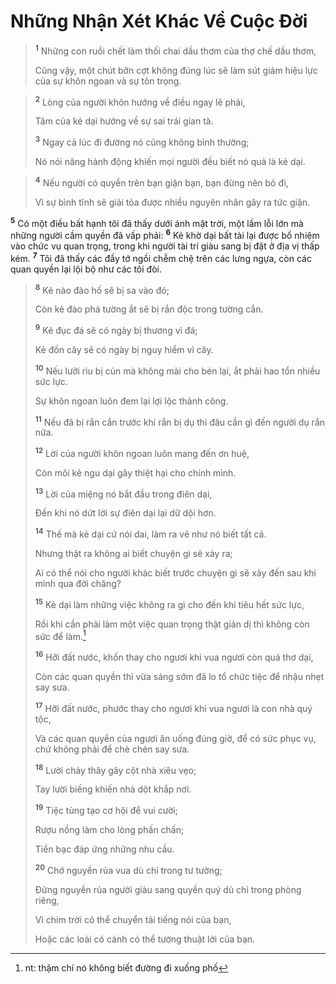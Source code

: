 # Những Nhận Xét Khác Về Cuộc Ðời

> <sup><b>1</b></sup> Những con ruồi chết làm thối chai dầu thơm của thợ chế dầu thơm,
> 
> Cũng vậy, một chút bỡn cợt không đúng lúc sẽ làm sút giảm hiệu lực của sự khôn ngoan và sự tôn trọng.
>


> <sup><b>2</b></sup> Lòng của người khôn hướng về điều ngay lẽ phải,
> 
> Tâm của kẻ dại hướng về sự sai trái gian tà.
> 
> <sup><b>3</b></sup> Ngay cả lúc đi đường nó cũng không bình thường;
> 
> Nó nói năng hành động khiến mọi người đều biết nó quả là kẻ dại.
>


> <sup><b>4</b></sup> Nếu người có quyền trên bạn giận bạn, bạn đừng nên bỏ đi,
> 
> Vì sự bình tĩnh sẽ giải tỏa được nhiều nguyên nhân gây ra tức giận.
>

<sup><b>5</b></sup> Có một điều bất hạnh tôi đã thấy dưới ánh mặt trời, một lầm lỗi lớn mà những người cầm quyền đã vấp phải: <sup><b>6</b></sup> Kẻ khờ dại bất tài lại được bổ nhiệm vào chức vụ quan trọng, trong khi người tài trí giàu sang bị đặt ở địa vị thấp kém. <sup><b>7</b></sup> Tôi đã thấy các đầy tớ ngồi chễm chệ trên các lưng ngựa, còn các quan quyền lại lội bộ như các tôi đòi.


> <sup><b>8</b></sup> Kẻ nào đào hố sẽ bị sa vào đó;
> 
> Còn kẻ đào phá tường ắt sẽ bị rắn độc trong tường cắn.
> 
> <sup><b>9</b></sup> Kẻ đục đá sẽ có ngày bị thương vì đá;
> 
> Kẻ đốn cây sẽ có ngày bị nguy hiểm vì cây.
> 
> <sup><b>10</b></sup> Nếu lưỡi rìu bị cùn mà không mài cho bén lại, ắt phải hao tổn nhiều sức lực.
> 
> Sự khôn ngoan luôn đem lại lợi lộc thành công.
> 
> <sup><b>11</b></sup> Nếu đã bị rắn cắn trước khi rắn bị dụ thì đâu cần gì đến người dụ rắn nữa.
> 
> <sup><b>12</b></sup> Lời của người khôn ngoan luôn mang đến ơn huệ,
> 
> Còn môi kẻ ngu dại gây thiệt hại cho chính mình.
> 
> <sup><b>13</b></sup> Lời của miệng nó bắt đầu trong điên dại,
> 
> Ðến khi nó dứt lời sự điên dại lại dữ dội hơn.
> 
> <sup><b>14</b></sup> Thế mà kẻ dại cứ nói dai, làm ra vẻ như nó biết tất cả.
> 
> Nhưng thật ra không ai biết chuyện gì sẽ xảy ra;
> 
> Ai có thể nói cho người khác biết trước chuyện gì sẽ xảy đến sau khi mình qua đời chăng?
> 
> <sup><b>15</b></sup> Kẻ dại làm những việc không ra gì cho đến khi tiêu hết sức lực,
> 
> Rồi khi cần phải làm một việc quan trọng thật giản dị thì không còn sức để làm.[^1]
> 
> <sup><b>16</b></sup> Hỡi đất nước, khốn thay cho ngươi khi vua ngươi còn quá thơ dại,
> 
> Còn các quan quyền thì vừa sáng sớm đã lo tổ chức tiệc để nhậu nhẹt say sưa.
> 
> <sup><b>17</b></sup> Hỡi đất nước, phước thay cho ngươi khi vua ngươi là con nhà quý tộc,
> 
> Và các quan quyền của ngươi ăn uống đúng giờ, để có sức phục vụ, chứ không phải để chè chén say sưa.
> 
> <sup><b>18</b></sup> Lười chảy thây gây cột nhà xiêu vẹo;
> 
> Tay lười biếng khiến nhà dột khắp nơi.
> 
> <sup><b>19</b></sup> Tiệc tùng tạo cơ hội để vui cười;
> 
> Rượu nồng làm cho lòng phấn chấn;
> 
> Tiền bạc đáp ứng những nhu cầu.
> 
> <sup><b>20</b></sup> Chớ nguyền rủa vua dù chỉ trong tư tưởng;
> 
> Ðừng nguyền rủa người giàu sang quyền quý dù chỉ trong phòng riêng,
> 
> Vì chim trời có thể chuyển tải tiếng nói của bạn,
> 
> Hoặc các loài có cánh có thể tường thuật lời của bạn.
>

[^1]: nt: thậm chí nó không biết đường đi xuống phố
